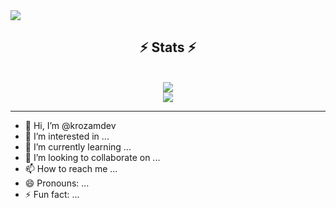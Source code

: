 <a href="https://github.com/krozamdev">
  <img src="https://visitor-badge.laobi.icu/badge?page_id=krozamdev.krozamdev" />
</a>

<h2 align="center">⚡ Stats ⚡</h2>
<br>
<div align=center>
  <img src="https://github-readme-stats-krozam.vercel.app/api?username=krozamdev&show_icons=true&theme=tokyonight" /> <br/>
  <img src="https://github-readme-stats-krozam.vercel.app/api/top-langs/?username=krozamdev&theme=tokyonight" />
</div>

<hr>

- 👋 Hi, I’m @krozamdev
- 👀 I’m interested in ...
- 🌱 I’m currently learning ...
- 💞️ I’m looking to collaborate on ...
- 📫 How to reach me ...
- 😄 Pronouns: ...
- ⚡ Fun fact: ...

<!---
krozamdev/krozamdev is a ✨ special ✨ repository because its `README.md` (this file) appears on your GitHub profile.
You can click the Preview link to take a look at your changes.
--->
